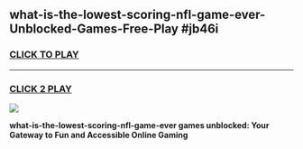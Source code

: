
## what-is-the-lowest-scoring-nfl-game-ever-Unblocked-Games-Free-Play #jb46i
<h3>
<a href="https://us.freeplayer.one?title=what-is-the-lowest-scoring-nfl-game-ever&ref=9M">CLICK TO PLAY</a></h3>
<hr>

<h3>
<a href="https://us.freeplayer.one?title=what-is-the-lowest-scoring-nfl-game-ever&ref=9M">CLICK 2 PLAY</a>
  
</h3>

<a href="https://us.freeplayer.one?title=what-is-the-lowest-scoring-nfl-game-ever&ref=9M"><img src="https://clearcache.store/games.png"></a>


**what-is-the-lowest-scoring-nfl-game-ever games unblocked: Your Gateway to Fun and Accessible Online Gaming**

